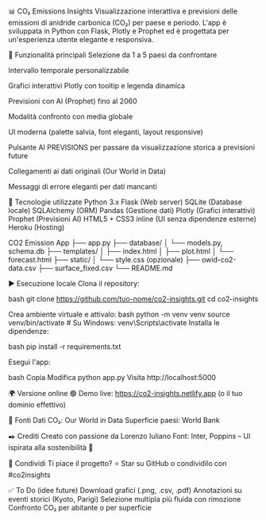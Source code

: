 📊 CO₂ Emissions Insights
Visualizzazione interattiva e previsioni delle emissioni di anidride carbonica (CO₂) per paese e periodo. L'app è sviluppata in Python con Flask, Plotly e Prophet ed è progettata per un'esperienza utente elegante e responsiva.

🚀 Funzionalità principali
Selezione da 1 a 5 paesi da confrontare

Intervallo temporale personalizzabile

Grafici interattivi Plotly con tooltip e legenda dinamica

Previsioni con AI (Prophet) fino al 2060

Modalità confronto con media globale

UI moderna (palette salvia, font eleganti, layout responsive)

Pulsante AI PREVISIONS per passare da visualizzazione storica a previsioni future

Collegamenti ai dati originali (Our World in Data)

Messaggi di errore eleganti per dati mancanti


🧰 Tecnologie utilizzate
Python 3.x
Flask (Web server)
SQLite (Database locale)
SQLAlchemy (ORM)
Pandas (Gestione dati)
Plotly (Grafici interattivi)
Prophet (Previsioni AI)
HTML5 + CSS3 inline (UI senza dipendenze esterne)
Heroku (Hosting)


CO2 Emission App
├── app.py
├── database/
│   └── models.py, schema.db
├── templates/
│   ├── index.html
│   ├── plot.html
│   └── forecast.html
├── static/
│   └── style.css (opzionale)
├── owid-co2-data.csv
├── surface_fixed.csv
└── README.md

▶️ Esecuzione locale
Clona il repository:

bash
git clone https://github.com/tuo-nome/co2-insights.git
cd co2-insights

Crea ambiente virtuale e attivalo:
bash
python -m venv venv
source venv/bin/activate  # Su Windows: venv\Scripts\activate
Installa le dipendenze:

bash
pip install -r requirements.txt




Esegui l'app:

bash
Copia
Modifica
python app.py
Visita http://localhost:5000

🌍 Versione online
🟢 Demo live:
https://co2-insights.netlify.app (o il tuo dominio effettivo)


📄 Fonti
Dati CO₂: Our World in Data
Superficie paesi: World Bank

✒️ Crediti
Creato con passione da Lorenzo Iuliano
Font: Inter, Poppins – UI ispirata alla sostenibilità 🌿

📢 Condividi
Ti piace il progetto?
⭐ Star su GitHub o condividilo con #co2insights



✅ To Do (idee future)
Download grafici (.png, .csv, .pdf)
Annotazioni su eventi storici (Kyoto, Parigi)
Selezione multipla più fluida con rimozione
Confronto CO₂ per abitante o per superficie

